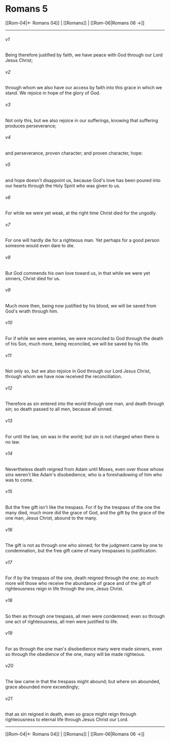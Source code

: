 # Romans 5

[[Rom-04|← Romans 04]] | [[Romans]] | [[Rom-06|Romans 06 →]]
***



###### v1 
Being therefore justified by faith, we have peace with God through our Lord Jesus Christ; 

###### v2 
through whom we also have our access by faith into this grace in which we stand. We rejoice in hope of the glory of God. 

###### v3 
Not only this, but we also rejoice in our sufferings, knowing that suffering produces perseverance; 

###### v4 
and perseverance, proven character; and proven character, hope: 

###### v5 
and hope doesn't disappoint us, because God's love has been poured into our hearts through the Holy Spirit who was given to us. 

###### v6 
For while we were yet weak, at the right time Christ died for the ungodly. 

###### v7 
For one will hardly die for a righteous man. Yet perhaps for a good person someone would even dare to die. 

###### v8 
But God commends his own love toward us, in that while we were yet sinners, Christ died for us. 

###### v9 
Much more then, being now justified by his blood, we will be saved from God's wrath through him. 

###### v10 
For if while we were enemies, we were reconciled to God through the death of his Son, much more, being reconciled, we will be saved by his life. 

###### v11 
Not only so, but we also rejoice in God through our Lord Jesus Christ, through whom we have now received the reconciliation. 

###### v12 
Therefore as sin entered into the world through one man, and death through sin; so death passed to all men, because all sinned. 

###### v13 
For until the law, sin was in the world; but sin is not charged when there is no law. 

###### v14 
Nevertheless death reigned from Adam until Moses, even over those whose sins weren't like Adam's disobedience, who is a foreshadowing of him who was to come. 

###### v15 
But the free gift isn't like the trespass. For if by the trespass of the one the many died, much more did the grace of God, and the gift by the grace of the one man, Jesus Christ, abound to the many. 

###### v16 
The gift is not as through one who sinned; for the judgment came by one to condemnation, but the free gift came of many trespasses to justification. 

###### v17 
For if by the trespass of the one, death reigned through the one; so much more will those who receive the abundance of grace and of the gift of righteousness reign in life through the one, Jesus Christ. 

###### v18 
So then as through one trespass, all men were condemned; even so through one act of righteousness, all men were justified to life. 

###### v19 
For as through the one man's disobedience many were made sinners, even so through the obedience of the one, many will be made righteous. 

###### v20 
The law came in that the trespass might abound; but where sin abounded, grace abounded more exceedingly; 

###### v21 
that as sin reigned in death, even so grace might reign through righteousness to eternal life through Jesus Christ our Lord.

***
[[Rom-04|← Romans 04]] | [[Romans]] | [[Rom-06|Romans 06 →]]
